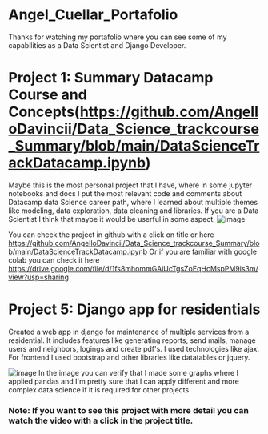 # Angel_Cuellar_Portafolio
Thanks for watching my portafolio where you can see some of my capabilities as a Data Scientist and Django Developer. 

# Project 1: Summary Datacamp Course and Concepts(https://github.com/AngelloDavincii/Data_Science_trackcourse_Summary/blob/main/DataScienceTrackDatacamp.ipynb)
Maybe this is the most personal project that I have, where in some jupyter notebooks and docs I put the most relevant
code and comments about Datacamp data Science career path, where I learned about multiple themes like modeling, data
exploration, data cleaning and libraries. If you are a Data Scientist I think that maybe it would be userful in some aspect.
![image](https://user-images.githubusercontent.com/53918848/112210758-b32df200-8be0-11eb-81f4-1643680e68a9.png)

You can check the project in github with a click on title or here https://github.com/AngelloDavincii/Data_Science_trackcourse_Summary/blob/main/DataScienceTrackDatacamp.ipynb
Or if you are familiar with google colab you can check it here https://drive.google.com/file/d/1fs8mhommGAiUcTgsZoEqHcMspPM9is3m/view?usp=sharing 

# Project 5: Django app for residentials
Created a web app in django for maintenance of multiple services from a residential.
It includes features like generating reports, send mails, manage users and neighbors, logings and create pdf's.
I used technologies like ajax. For frontend I used bootstrap and other libraries like datatables or jquery.

![image](https://user-images.githubusercontent.com/53918848/112205902-f1c0ae00-8bda-11eb-8f98-68a7ad39be4c.png)
In the image you can verify that I made some graphs where I applied pandas and I'm pretty sure that I can apply different
and more complex data science if it is required for other projects.

### Note: If you want to see this project with more detail you can watch the video with a click in the project title.
